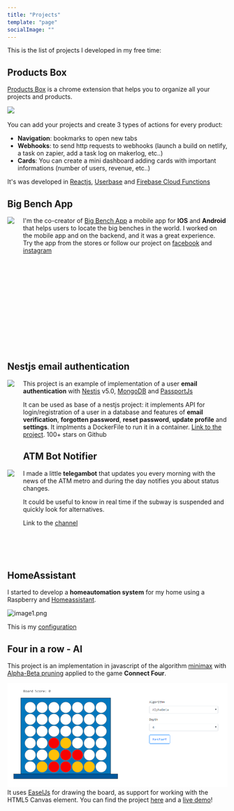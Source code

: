 ```yaml
---
title: "Projects"
template: "page"
socialImage: ""
---
```



This is the list of projects I developed in my free time:

##  Products Box

[Products Box](https://productsbox.dev) is a chrome extension that helps you to organize all your projects and products.

<img src="https://productsbox.dev/static/hero-8a0e983317f844f1655eb1997efb2ec5.png"/> 

You can add your projects and create 3 types of actions for every product:
- **Navigation**: bookmarks to open new tabs
- **Webhooks**: to send http requests to webhooks (launch a build on netlify, a task on zapier, add a task log on makerlog, etc..)
- **Cards**: You can create a mini dashboard adding cards with important informations (number of users, revenue, etc..)

It's was developed in [Reactjs](https://it.reactjs.org/), [Userbase](https://userbase.com) and [Firebase Cloud Functions](https://firebase.com)

##  Big Bench App

<img style="float: left; height: 300px; margin-right: 20px;" src="https://big-bench.com/images/phone/1.png"/> 

I'm the co-creator of [Big Bench App](https://big-bench.com) a mobile app for **IOS** and **Android** that helps users to locate the big benches in the world. I worked on the mobile app and on the backend, and it was a great experience.  
Try the app from the stores or follow our project on [facebook](https://www.facebook.com/bigbenchapp) and [instagram](https://www.instagram.com/bigbenchapp/)
<div style="clear:both"></div>

##  Nestjs email authentication

<img style="float: left; height: 200px; margin-right: 20px;" src="https://d33wubrfki0l68.cloudfront.net/e937e774cbbe23635999615ad5d7732decad182a/26072/logo-small.ede75a6b.svg"/> 

This project is an example of implementation of a user **email authentication** with [Nestjs](https://nestjs.com/) v5.0, [MongoDB](https://www.mongodb.com/) and [PassportJs](http://www.passportjs.org)

It can be used as base of a nestjs project: it implements API for login/registration of a user in a database and features of **email verification**, **forgotten password**, **reset password**, **update profile** and **settings**. It implments a DockerFile to run it in a container.
[Link to the project](https://github.com/marcomelilli/nestjs-email-authentication). 100+ stars on Github   

##  ATM Bot Notifier

<img style="float: left; height: 200px; margin-right: 20px;" src="/media/atm_channel.jpg"/> 

I made a little **telegambot** that updates you every morning with the news of the ATM metro and during the day notifies you about status changes. 

It could be useful to know in real time if the subway is suspended and quickly look for alternatives. 

Link to the [channel](https://t.me/metro_atm)    
<div style="clear:both"></div>

## HomeAssistant
I started to develop a **homeautomation system** for my home using a Raspberry and [Homeassistant](https://www.home-assistant.io/). 

![image1.png](https://raw.githubusercontent.com/marcomelilli/homeassistant-config/master/www/screenshots/image1.png)

This is my [configuration](https://github.com/marcomelilli/homeassistant-config)


## Four in a row - AI
This project is an implementation in javascript of the algorithm [minimax](https://en.wikipedia.org/wiki/Minimax) with [Alpha-Beta pruning](https://en.wikipedia.org/wiki/Alpha%E2%80%93beta_pruning) applied to the game **Connect Four**.

![game screenshot](https://github.com/marcomelilli/four-in-a-row-js-minimax/raw/master/img/game-screen.png)
It uses [EaselJs](https://www.createjs.com/easeljs) for drawing the board, as support for working with the HTML5 Canvas element.
You can find the project [here](https://github.com/marcomelilli/four-in-a-row-js-minimax) and a [live demo](http://connectfour.marcomelilli.com)!
